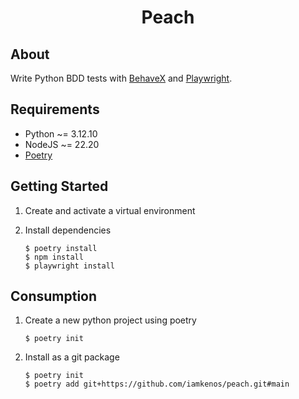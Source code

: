 <!-- markdownlint-disable MD033 -->
<h1 align="center">Peach</h1>

## About

Write Python BDD tests with [BehaveX](https://github.com/hrcorval/behavex) and [Playwright](https://playwright.dev/python/docs/library).

## Requirements

- Python ~= 3.12.10
- NodeJS ~= 22.20
- [Poetry](https://python-poetry.org/docs/#installing-with-pipx)

## Getting Started

1. Create and activate a virtual environment

2. Install dependencies

   ```
   $ poetry install
   $ npm install
   $ playwright install
   ```

## Consumption

1. Create a new python project using poetry

   ```
   $ poetry init
   ```

2. Install as a git package

   ```
   $ poetry init
   $ poetry add git+https://github.com/iamkenos/peach.git#main
   ```
